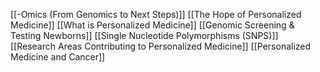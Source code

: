 [[-Omics (From Genomics to Next Steps)]]
[[The Hope of Personalized Medicine]]
[[What is Personalized Medicine]]
[[Genomic Screening & Testing Newborns]]
[[Single Nucleotide Polymorphisms (SNPS)]]
[[Research Areas Contributing to Personalized Medicine]]
[[Personalized Medicine and Cancer]]
